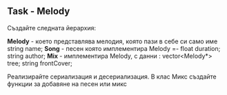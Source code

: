 ## Task - Melody

Създайте следната йерархия:

**Melody** - което представлява мелодия, която пази в себе си само име string name;
**Song** - песен която имплементира Melody =- float duration; string author;
**Mix** - имплементира Melody, с данни : vector<Melody*> tree; string frontCover;

Реализирайте сериализация и десериализация. В клас Микс създайте функции за добавяне на песен или микс
